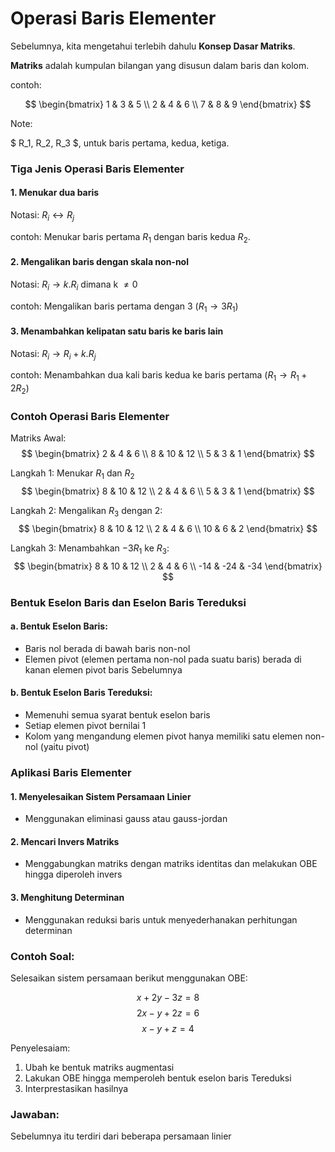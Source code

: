 # Operasi Baris Elementer

Sebelumnya, kita mengetahui terlebih dahulu **Konsep Dasar Matriks**.

**Matriks** adalah kumpulan bilangan yang disusun dalam baris dan kolom.

contoh: 

$$
\begin{bmatrix}
1 & 3 & 5 \\
2 & 4 & 6 \\
7 & 8 & 9
\end{bmatrix}
$$

Note:

$ R_1, R_2, R_3  $, untuk baris pertama, kedua, ketiga.

### Tiga Jenis Operasi Baris Elementer

#### 1. Menukar dua baris

Notasi: $R_i \leftrightarrow R_j$

contoh: Menukar baris pertama $R_1$ dengan baris kedua $R_2$.

#### 2. Mengalikan baris dengan skala non-nol

Notasi: $R_i \rightarrow k . R_i$ dimana k $\neq 0$ 

contoh: Mengalikan baris pertama dengan 3 ($R_1 \rightarrow 3R_1$)

#### 3. Menambahkan kelipatan satu baris ke baris lain

Notasi: $R_i \rightarrow R_i +  k . R_j$

contoh: Menambahkan dua kali baris kedua ke baris pertama $(R_1 \rightarrow R_1 + 2R_2)$

### Contoh Operasi Baris Elementer

Matriks Awal: 
$$
\begin{bmatrix}
2 & 4 & 6 \\
8 & 10 & 12 \\
5 & 3 & 1
\end{bmatrix}
$$

Langkah 1: Menukar $R_1$ dan $R_2$
$$
\begin{bmatrix}
8 & 10 & 12 \\
2 & 4 & 6 \\
5 & 3 & 1
\end{bmatrix}
$$

Langkah 2: Mengalikan $R_3$ dengan $2$:
$$
\begin{bmatrix}
8 & 10 & 12 \\
2 & 4 & 6 \\
10 & 6 & 2
\end{bmatrix}
$$

Langkah 3: Menambahkan $-3R_1$ ke $R_3$:
$$
\begin{bmatrix}
8 & 10 & 12 \\
2 & 4 & 6 \\
-14 & -24 & -34
\end{bmatrix}
$$

### Bentuk Eselon Baris dan Eselon Baris Tereduksi

#### a. Bentuk Eselon Baris: 
- Baris nol berada di bawah baris non-nol
- Elemen pivot (elemen pertama non-nol pada suatu baris) berada di kanan elemen pivot baris Sebelumnya

#### b. Bentuk Eselon Baris Tereduksi:
- Memenuhi semua syarat bentuk eselon baris
- Setiap elemen pivot bernilai 1
- Kolom yang mengandung elemen pivot hanya memiliki satu elemen non-nol (yaitu pivot)

### Aplikasi Baris Elementer

#### 1. Menyelesaikan Sistem Persamaan Linier
- Menggunakan eliminasi gauss atau gauss-jordan
#### 2. Mencari Invers Matriks 
- Menggabungkan matriks dengan matriks identitas dan melakukan OBE hingga diperoleh invers

#### 3. Menghitung Determinan 
- Menggunakan reduksi baris untuk menyederhanakan perhitungan determinan 

### Contoh Soal:
Selesaikan sistem persamaan berikut menggunakan OBE:

$$x+2y-3z=8$$
$$2x-y+2z=6$$
$$x-y+z=4$$

Penyelesaiam:
1. Ubah ke bentuk matriks augmentasi
2. Lakukan OBE hingga memperoleh bentuk eselon baris Tereduksi
3. Interprestasikan hasilnya

### Jawaban:
Sebelumnya itu terdiri dari beberapa persamaan linier